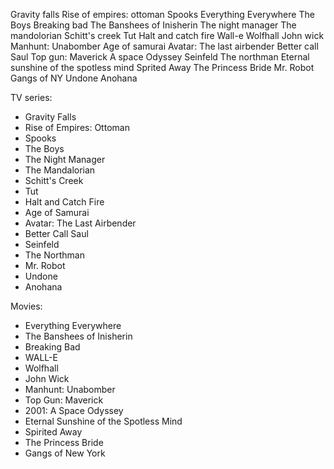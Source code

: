 Gravity falls
Rise of empires: ottoman
Spooks
Everything Everywhere
The Boys
Breaking bad
The Banshees of Inisherin
The night manager
The mandolorian
Schitt's creek
Tut
Halt and catch fire
Wall-e
Wolfhall
John wick
Manhunt: Unabomber 
Age of samurai
Avatar: The last airbender
Better call Saul
Top gun: Maverick 
A space Odyssey
Seinfeld 
The northman
Eternal sunshine of the spotless mind
Sprited Away
The Princess Bride
Mr. Robot
Gangs of NY
Undone
Anohana

TV series:

-   Gravity Falls
-   Rise of Empires: Ottoman
-   Spooks
-   The Boys
-   The Night Manager
-   The Mandalorian
-   Schitt's Creek
-   Tut
-   Halt and Catch Fire
-   Age of Samurai
-   Avatar: The Last Airbender
-   Better Call Saul
-   Seinfeld
-   The Northman
-   Mr. Robot
-   Undone
-   Anohana

Movies:

-   Everything Everywhere
-   The Banshees of Inisherin
-   Breaking Bad
-   WALL-E
-   Wolfhall
-   John Wick
-   Manhunt: Unabomber
-   Top Gun: Maverick
-   2001: A Space Odyssey
-   Eternal Sunshine of the Spotless Mind
-   Spirited Away
-   The Princess Bride
-   Gangs of New York